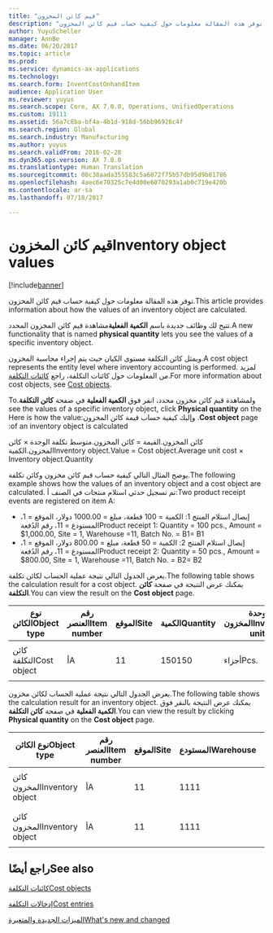 ```yaml
---
title: "قيم كائن المخزون"
description: "توفر هذه المقالة معلومات حول كيفية حساب قيم كائن المخزون."
author: YuyuScheller
manager: AnnBe
ms.date: 06/20/2017
ms.topic: article
ms.prod: 
ms.service: dynamics-ax-applications
ms.technology: 
ms.search.form: InventCostOnhandItem
audience: Application User
ms.reviewer: yuyus
ms.search.scope: Core, AX 7.0.0, Operations, UnifiedOperations
ms.custom: 19111
ms.assetid: 56a7c8ba-bf4a-4b1d-918d-56bb96926c4f
ms.search.region: Global
ms.search.industry: Manufacturing
ms.author: yuyus
ms.search.validFrom: 2016-02-28
ms.dyn365.ops.version: AX 7.0.0
ms.translationtype: Human Translation
ms.sourcegitcommit: 08c38aada355583c5a6872f75b57db95d9b81786
ms.openlocfilehash: 4aec6e70325c7e4d00e6070293a1ab0c719e420b
ms.contentlocale: ar-sa
ms.lasthandoff: 07/18/2017

---
```


# <a name="inventory-object-values"></a><span data-ttu-id="03eff-103">قيم كائن المخزون</span><span class="sxs-lookup"><span data-stu-id="03eff-103">Inventory object values</span></span>

[!include[banner](../includes/banner.md)]


<span data-ttu-id="03eff-104">توفر هذه المقالة معلومات حول كيفية حساب قيم كائن المخزون.</span><span class="sxs-lookup"><span data-stu-id="03eff-104">This article provides information about how the values of an inventory object are calculated.</span></span> 

<span data-ttu-id="03eff-105">تتيح لك وظائف جديدة باسم **الكمية الفعلية**مشاهدة قيم كائن المخزون المحدد.</span><span class="sxs-lookup"><span data-stu-id="03eff-105">A new functionality that is named **physical quantity** lets you see the values of a specific inventory object.</span></span> 

<span data-ttu-id="03eff-106">ويمثل كائن التكلفة مستوى الكيان حيث يتم إجراء محاسبة المخزون.</span><span class="sxs-lookup"><span data-stu-id="03eff-106">A cost object represents the entity level where inventory accounting is performed.</span></span> <span data-ttu-id="03eff-107">لمزيد من المعلومات حول كائنات التكلفة، راجع [كائنات التكلفة](cost-object.md).</span><span class="sxs-lookup"><span data-stu-id="03eff-107">For more information about cost objects, see [Cost objects](cost-object.md).</span></span> 

<span data-ttu-id="03eff-108">‏‫ولمشاهدة قيم كائن مخزون محدد، انقر فوق **الكمية الفعلية** في صفحة **كائن التكلفة**.</span><span class="sxs-lookup"><span data-stu-id="03eff-108">To see the values of a specific inventory object, click **Physical quantity** on the **Cost object** page.</span></span> <span data-ttu-id="03eff-109">وإليك كيفية حساب قيمة كائن المخزون:</span><span class="sxs-lookup"><span data-stu-id="03eff-109">Here is how the value of an inventory object is calculated:</span></span> 

<span data-ttu-id="03eff-110">كائن المخزون.القيمة = كائن المخزون.متوسط تكلفة الوحدة × كائن المخزون.الكمية</span><span class="sxs-lookup"><span data-stu-id="03eff-110">Inventory object.Value = Cost object.Average unit cost × Inventory object.Quantity</span></span> 

<span data-ttu-id="03eff-111">يوضح المثال التالي كيفية حساب قيم كائن مخزون وكائن تكلفة.</span><span class="sxs-lookup"><span data-stu-id="03eff-111">The following example shows how the values of an inventory object and a cost object are calculated.</span></span> <span data-ttu-id="03eff-112">تم تسجيل حدثي استلام منتجات في الصنف أ:</span><span class="sxs-lookup"><span data-stu-id="03eff-112">Two product receipt events are registered on item A:</span></span>

-   <span data-ttu-id="03eff-113">إيصال استلام المنتج 1: الكمية = 100 قطعة، مبلغ = 1000.00 دولار، الموقع = 1، المستودع = 11، رقم الدُفعة</span><span class="sxs-lookup"><span data-stu-id="03eff-113">Product receipt 1: Quantity = 100 pcs., Amount = $1,000.00, Site = 1, Warehouse =11, Batch No.</span></span> <span data-ttu-id="03eff-114">= B1</span><span class="sxs-lookup"><span data-stu-id="03eff-114">= B1</span></span>
-   <span data-ttu-id="03eff-115">إيصال استلام المنتج 2: الكمية = 50 قطعة، مبلغ = 800.00 دولار، الموقع = 1، المستودع = 11، رقم الدُفعة</span><span class="sxs-lookup"><span data-stu-id="03eff-115">Product receipt 2: Quantity = 50 pcs., Amount = $800.00, Site = 1, Warehouse =11, Batch No.</span></span> <span data-ttu-id="03eff-116">= B2</span><span class="sxs-lookup"><span data-stu-id="03eff-116">= B2</span></span>

<span data-ttu-id="03eff-117">يعرض الجدول التالي نتيجة عملية الحساب لكائن تكلفة.</span><span class="sxs-lookup"><span data-stu-id="03eff-117">The following table shows the calculation result for a cost object.</span></span> <span data-ttu-id="03eff-118">يمكنك عرض النتيجة في صفحة **كائن التكلفة**.</span><span class="sxs-lookup"><span data-stu-id="03eff-118">You can view the result on the **Cost object** page.</span></span>

<table style="width:100%;">
<colgroup>
<col width="14%" />
<col width="14%" />
<col width="14%" />
<col width="14%" />
<col width="14%" />
<col width="14%" />
<col width="14%" />
</colgroup>
<thead>
<tr class="header">
<th><span data-ttu-id="03eff-119">نوع الكائن</span><span class="sxs-lookup"><span data-stu-id="03eff-119">Object type</span></span></th>
<th><span data-ttu-id="03eff-120">رقم العنصر</span><span class="sxs-lookup"><span data-stu-id="03eff-120">Item number</span></span></th>
<th><span data-ttu-id="03eff-121">الموقع</span><span class="sxs-lookup"><span data-stu-id="03eff-121">Site</span></span></th>
<th><span data-ttu-id="03eff-122">الكمية</span><span class="sxs-lookup"><span data-stu-id="03eff-122">Quantity</span></span></th>
<th><span data-ttu-id="03eff-123">وحدة المخزون</span><span class="sxs-lookup"><span data-stu-id="03eff-123">Inventory unit</span></span></th>
<th><span data-ttu-id="03eff-124">القيمة</span><span class="sxs-lookup"><span data-stu-id="03eff-124">Value</span></span></th>
<th><span data-ttu-id="03eff-125">متوسط تكلفة الوحدة</span><span class="sxs-lookup"><span data-stu-id="03eff-125">Average unit cost</span></span></th>
</tr>
</thead>
<tbody>
<tr class="odd">
<td><span data-ttu-id="03eff-126">كائن التكلفة</span><span class="sxs-lookup"><span data-stu-id="03eff-126">Cost object</span></span></td>
<td><span data-ttu-id="03eff-127">أ</span><span class="sxs-lookup"><span data-stu-id="03eff-127">A</span></span></td>
<td><span data-ttu-id="03eff-128">1</span><span class="sxs-lookup"><span data-stu-id="03eff-128">1</span></span></td>
<td><span data-ttu-id="03eff-129">150</span><span class="sxs-lookup"><span data-stu-id="03eff-129">150</span></span></td>
<td><span data-ttu-id="03eff-130">أجزاء</span><span class="sxs-lookup"><span data-stu-id="03eff-130">Pcs.</span></span></td>
<td><p><span data-ttu-id="03eff-131">1800.00 دولار</span><span class="sxs-lookup"><span data-stu-id="03eff-131">$1800.00</span></span></p></td>
<td><p><span data-ttu-id="03eff-132">12.00 دولارًا</span><span class="sxs-lookup"><span data-stu-id="03eff-132">$12.00</span></span></p></td>
</tr>
</tbody>
</table>

<span data-ttu-id="03eff-133">يعرض الجدول التالي نتيجة عملية الحساب لكائن مخزون.</span><span class="sxs-lookup"><span data-stu-id="03eff-133">The following table shows the calculation result for an inventory object.</span></span> <span data-ttu-id="03eff-134">يمكنك عرض النتيجة بالنقر فوق **الكمية الفعلية** في صفحة **كائن التكلفة**.</span><span class="sxs-lookup"><span data-stu-id="03eff-134">You can view the result by clicking **Physical quantity** on the **Cost object** page.</span></span>

<table style="width:100%;">
<colgroup>
<col width="11%" />
<col width="11%" />
<col width="11%" />
<col width="11%" />
<col width="11%" />
<col width="11%" />
<col width="11%" />
<col width="11%" />
<col width="11%" />
</colgroup>
<thead>
<tr class="header">
<th><span data-ttu-id="03eff-135">نوع الكائن</span><span class="sxs-lookup"><span data-stu-id="03eff-135">Object type</span></span></th>
<th><span data-ttu-id="03eff-136">رقم العنصر</span><span class="sxs-lookup"><span data-stu-id="03eff-136">Item number</span></span></th>
<th><span data-ttu-id="03eff-137">الموقع</span><span class="sxs-lookup"><span data-stu-id="03eff-137">Site</span></span></th>
<th><span data-ttu-id="03eff-138">المستودع</span><span class="sxs-lookup"><span data-stu-id="03eff-138">Warehouse</span></span></th>
<th><span data-ttu-id="03eff-139">رقم الدُفعة</span><span class="sxs-lookup"><span data-stu-id="03eff-139">Batch No.</span></span></th>
<th><span data-ttu-id="03eff-140">الكمية</span><span class="sxs-lookup"><span data-stu-id="03eff-140">Quantity</span></span></th>
<th><span data-ttu-id="03eff-141">وحدة المخزون</span><span class="sxs-lookup"><span data-stu-id="03eff-141">Inventory unit</span></span></th>
<th><span data-ttu-id="03eff-142">القيمة</span><span class="sxs-lookup"><span data-stu-id="03eff-142">Value</span></span></th>
<th><span data-ttu-id="03eff-143">متوسط تكلفة الوحدة</span><span class="sxs-lookup"><span data-stu-id="03eff-143">Average unit cost</span></span></th>
</tr>
</thead>
<tbody>
<tr class="odd">
<td><span data-ttu-id="03eff-144">كائن المخزون</span><span class="sxs-lookup"><span data-stu-id="03eff-144">Inventory object</span></span></td>
<td><span data-ttu-id="03eff-145">أ</span><span class="sxs-lookup"><span data-stu-id="03eff-145">A</span></span></td>
<td><span data-ttu-id="03eff-146">1</span><span class="sxs-lookup"><span data-stu-id="03eff-146">1</span></span></td>
<td><span data-ttu-id="03eff-147">11</span><span class="sxs-lookup"><span data-stu-id="03eff-147">11</span></span></td>
<td><span data-ttu-id="03eff-148">ب1</span><span class="sxs-lookup"><span data-stu-id="03eff-148">B1</span></span></td>
<td><span data-ttu-id="03eff-149">100</span><span class="sxs-lookup"><span data-stu-id="03eff-149">100</span></span></td>
<td><span data-ttu-id="03eff-150">أجزاء</span><span class="sxs-lookup"><span data-stu-id="03eff-150">Pcs.</span></span></td>
<td><p><span data-ttu-id="03eff-151">1200.00 دولار</span><span class="sxs-lookup"><span data-stu-id="03eff-151">$1200.00</span></span></p></td>
<td><p><span data-ttu-id="03eff-152">12.00 دولارًا</span><span class="sxs-lookup"><span data-stu-id="03eff-152">$12.00</span></span></p></td>
</tr>
<tr class="even">
<td><span data-ttu-id="03eff-153">كائن المخزون</span><span class="sxs-lookup"><span data-stu-id="03eff-153">Inventory object</span></span></td>
<td><span data-ttu-id="03eff-154">أ</span><span class="sxs-lookup"><span data-stu-id="03eff-154">A</span></span></td>
<td><span data-ttu-id="03eff-155">1</span><span class="sxs-lookup"><span data-stu-id="03eff-155">1</span></span></td>
<td><span data-ttu-id="03eff-156">11</span><span class="sxs-lookup"><span data-stu-id="03eff-156">11</span></span></td>
<td><span data-ttu-id="03eff-157">ب2</span><span class="sxs-lookup"><span data-stu-id="03eff-157">B2</span></span></td>
<td><span data-ttu-id="03eff-158">50</span><span class="sxs-lookup"><span data-stu-id="03eff-158">50</span></span></td>
<td><span data-ttu-id="03eff-159">أجزاء</span><span class="sxs-lookup"><span data-stu-id="03eff-159">Pcs.</span></span></td>
<td><p><span data-ttu-id="03eff-160">600.00 دولار</span><span class="sxs-lookup"><span data-stu-id="03eff-160">$600.00</span></span></p></td>
<td><p><span data-ttu-id="03eff-161">12.00 دولارًا</span><span class="sxs-lookup"><span data-stu-id="03eff-161">$12.00</span></span></p></td>
</tr>
</tbody>
</table>



<a name="see-also"></a><span data-ttu-id="03eff-162">راجع أيضًا</span><span class="sxs-lookup"><span data-stu-id="03eff-162">See also</span></span>
--------

[<span data-ttu-id="03eff-163">كائنات التكلفة</span><span class="sxs-lookup"><span data-stu-id="03eff-163">Cost objects</span></span>](cost-object.md)

[<span data-ttu-id="03eff-164">إدخالات التكلفة</span><span class="sxs-lookup"><span data-stu-id="03eff-164">Cost entries</span></span>](cost-entries.md)

[<span data-ttu-id="03eff-165">الميزات الجديدة والمتغيرة</span><span class="sxs-lookup"><span data-stu-id="03eff-165">What's new and changed</span></span>](/dynamics365/unified-operations/dev-itpro/get-started/whats-new-changed)




